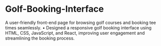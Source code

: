 # Golf-Booking-Interface
 A user-friendly front-end page for browsing golf courses and booking tee times seamlessly. • Designed a responsive golf booking interface using HTML, CSS, JavaScript, and React, improving user engagement and streamlining the booking process.
